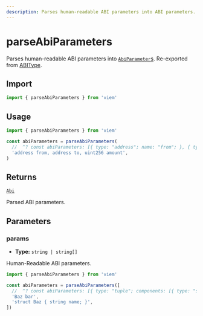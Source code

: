 ```yaml
---
description: Parses human-readable ABI parameters into ABI parameters.
---
```


# parseAbiParameters

Parses human-readable ABI parameters into [`AbiParameter`s](/docs/glossary/types#abiparameter). Re-exported from [ABIType](https://abitype.dev/api/human.html#parseabiparameters-1).

## Import

```ts
import { parseAbiParameters } from 'viem'
```

## Usage

```ts
import { parseAbiParameters } from 'viem'

const abiParameters = parseAbiParameters(
  //  ^? const abiParameters: [{ type: "address"; name: "from"; }, { type: "address";...
  'address from, address to, uint256 amount',
)
```

## Returns

[`Abi`](/docs/glossary/types#abi)

Parsed ABI parameters.

## Parameters

### params

- **Type:** `string | string[]`

Human-Readable ABI parameters.

```ts
import { parseAbiParameters } from 'viem'

const abiParameters = parseAbiParameters([
  //  ^? const abiParameters: [{ type: "tuple"; components: [{ type: "string"; name:...
  'Baz bar',
  'struct Baz { string name; }',
])
```